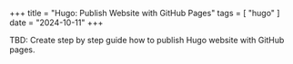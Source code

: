 +++
title = "Hugo: Publish Website with GitHub Pages"
tags = [
    "hugo"
]
date = "2024-10-11"
+++

TBD: Create step by step guide how to publish Hugo website with GitHub pages.
